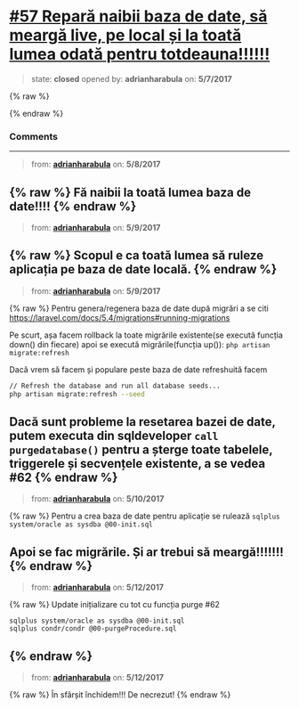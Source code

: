 # [\#57 Repară naibii baza de date, să meargă live, pe local și la toată lumea odată pentru totdeauna!!!!!!](https://github.com/adrianharabula/condr/issues/57)

> state: **closed** opened by: **adrianharabula** on: **5/7/2017**

{% raw %}

{% endraw %}


### Comments

---
> from: [**adrianharabula**](https://github.com/adrianharabula/condr/issues/57#issuecomment-299930453) on: **5/8/2017**

{% raw %}
Fă naibii la toată lumea baza de date!!!!
{% endraw %}
---
> from: [**adrianharabula**](https://github.com/adrianharabula/condr/issues/57#issuecomment-300140922) on: **5/9/2017**

{% raw %}
Scopul e ca toată lumea să ruleze aplicația pe baza de date locală.
{% endraw %}
---
> from: [**adrianharabula**](https://github.com/adrianharabula/condr/issues/57#issuecomment-300141906) on: **5/9/2017**

{% raw %}
Pentru genera/regenera baza de date după migrări a se citi https://laravel.com/docs/5.4/migrations#running-migrations

Pe scurt, așa facem rollback la toate migrările existente(se execută funcția down() din fiecare) apoi se execută migrările(funcția up()):
`php artisan migrate:refresh`

Dacă vrem să facem și populare peste baza de date refreshuită facem
```bash
// Refresh the database and run all database seeds...
php artisan migrate:refresh --seed
```

Dacă sunt probleme la resetarea bazei de date, putem executa din sqldeveloper `call purgedatabase()` pentru a șterge toate tabelele, triggerele și secvențele existente, a se vedea #62 
{% endraw %}
---
> from: [**adrianharabula**](https://github.com/adrianharabula/condr/issues/57#issuecomment-300456946) on: **5/10/2017**

{% raw %}
Pentru a crea baza de date pentru aplicație se rulează
```sqlplus system/oracle as sysdba @00-init.sql```

Apoi se fac migrările. Și ar trebui să meargă!!!!!!!
{% endraw %}
---
> from: [**adrianharabula**](https://github.com/adrianharabula/condr/issues/57#issuecomment-300917885) on: **5/12/2017**

{% raw %}
Update inițializare cu tot cu funcția purge #62 
```
sqlplus system/oracle as sysdba @00-init.sql
sqlplus condr/condr @00-purgeProcedure.sql
```
{% endraw %}
---
> from: [**adrianharabula**](https://github.com/adrianharabula/condr/issues/57#issuecomment-300923990) on: **5/12/2017**

{% raw %}
În sfârșit închidem!!! De necrezut!
{% endraw %}
